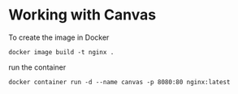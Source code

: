 # Working with Canvas
To create the image in Docker

```docker image build -t nginx .```

run the container

```docker container run -d --name canvas -p 8080:80 nginx:latest```

